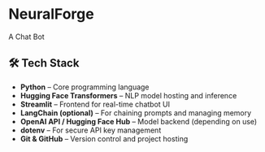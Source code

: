 # NeuralForge
A Chat Bot

## 🛠️ Tech Stack

- **Python** – Core programming language
- **Hugging Face Transformers** – NLP model hosting and inference
- **Streamlit** – Frontend for real-time chatbot UI
- **LangChain (optional)** – For chaining prompts and managing memory
- **OpenAI API / Hugging Face Hub** – Model backend (depending on use)
- **dotenv** – For secure API key management
- **Git & GitHub** – Version control and project hosting
